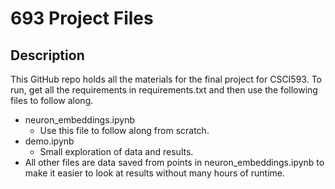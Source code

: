 # 693 Project Files
## Description
This GitHub repo holds all the materials for the final project for CSCI593. To run, get all the requirements in requirements.txt and then use the following files to follow along.
 - neuron_embeddings.ipynb
   - Use this file to follow along from scratch.
 - demo.ipynb
   - Small exploration of data and results.
 - All other files are data saved from points in neuron_embeddings.ipynb to make it easier to look at results without many hours of runtime. 
